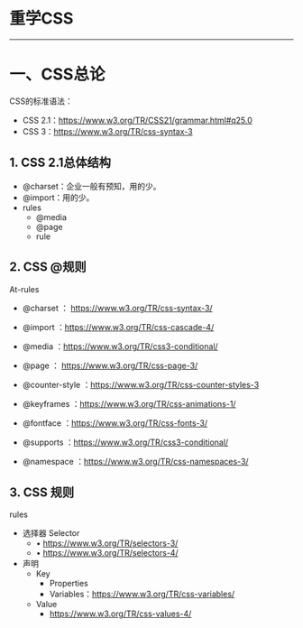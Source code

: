 # 重学CSS

----

# 一、CSS总论

CSS的标准语法：

- CSS 2.1：https://www.w3.org/TR/CSS21/grammar.html#q25.0
- CSS 3：https://www.w3.org/TR/css-syntax-3



## 1. CSS 2.1总体结构

- @charset：企业一般有预知，用的少。
- @import：用的少。
- rules
  - @media
  - @page
  - rule

 

## 2. CSS @规则

At-rules

- @charset ： https://www.w3.org/TR/css-syntax-3/
- @import ：https://www.w3.org/TR/css-cascade-4/
- @media ：https://www.w3.org/TR/css3-conditional/
- @page ： https://www.w3.org/TR/css-page-3/
- @counter-style ：https://www.w3.org/TR/css-counter-styles-3
- @keyframes ：https://www.w3.org/TR/css-animations-1/
- @fontface ：https://www.w3.org/TR/css-fonts-3/
- @supports ：https://www.w3.org/TR/css3-conditional/

- @namespace ：https://www.w3.org/TR/css-namespaces-3/



## 3. CSS 规则

rules

- 选择器 Selector
  - •	https://www.w3.org/TR/selectors-3/
  - •	https://www.w3.org/TR/selectors-4/
- 声明
  - Key
    - Properties
    - Variables：https://www.w3.org/TR/css-variables/
  - Value
    - https://www.w3.org/TR/css-values-4/





















